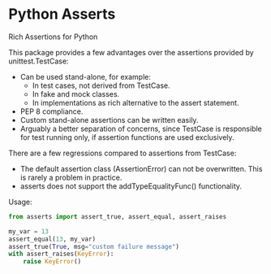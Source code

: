 Python Asserts
==============

Rich Assertions for Python

This package provides a few advantages over the assertions provided by
unittest.TestCase:

* Can be used stand-alone, for example:
    * In test cases, not derived from TestCase.
    * In fake and mock classes.
    * In implementations as rich alternative to the assert statement.
* PEP 8 compliance.
* Custom stand-alone assertions can be written easily.
* Arguably a better separation of concerns, since TestCase is responsible
  for test running only, if assertion functions are used exclusively.

There are a few regressions compared to assertions from TestCase:

* The default assertion class (AssertionError) can not be overwritten. This
  is rarely a problem in practice.
* asserts does not support the addTypeEqualityFunc() functionality.


Usage:

```python
from asserts import assert_true, assert_equal, assert_raises

my_var = 13
assert_equal(13, my_var)
assert_true(True, msg="custom failure message")
with assert_raises(KeyError):
    raise KeyError()
```
